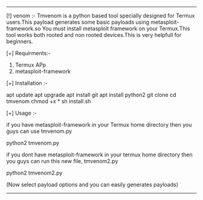 -----------------------------------------------------
[!] venom :- 
  Tmvenom is a python based tool specially designed for
  Termux users.This payload generates some basic payloads
  using metasploit-framework.so You must install metasploit
  framework on your Termux.This tool works both rooted and
  non rooted devices.This is very helpfull for beginners.

[+] Requirments:-
   
   1) Termux APp
   2) metasploit-framework 

[+] Installation :-
  
   apt update
   apt upgrade
   apt install git
   apt install python2
   git clone
   cd tmvenom
   chmod +x *
   sh install.sh

[+] Usage :-

   if you have metasploit-framework in your Termux home directory
   then you guys can use tmvenom.py

   python2 tmvenom.py

   if you dont have metasploit-framework in your termux home
   directory then you guys can run this new file, tmvenom2.py
 
   python2 tmvenom2.py

   (Now select payload options and you can easily generates payloads)

----------------------------------------------------------
